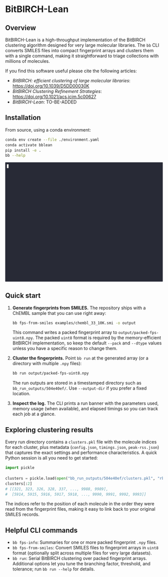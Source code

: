 # BitBIRCH-Lean

## Overview

BitBIRCH-Lean is a high-throughput implementation of the BitBIRCH clustering
algorithm designed for very large molecular libraries.  The `bb` CLI converts
SMILES files into compact fingerprint arrays and clusters them with a single
command, making it straightforward to triage collections with millions of
molecules.

If you find this software useful please cite the following articles:

- *BitBIRCH: efficient clustering of large molecular libraries*:
    https://doi.org/10.1039/D5DD00030K
- *BitBIRCH Clustering Refinement Strategies*:
    https://doi.org/10.1021/acs.jcim.5c00627
- *BitBIRCH-Lean*: TO-BE-ADDED

## Installation

From source, using a conda environment:

```bash
conda env create --file ./environment.yaml
conda activate bblean
pip install -e .
bb --help
```

<img src="bb-demo.gif" width="600" />

## Quick start

1. **Generate fingerprints from SMILES.** The repository ships with a ChEMBL
   sample that you can use right away:

   ```bash
   bb fps-from-smiles examples/chembl_33_10K.smi -o output
   ```

   This command writes a packed fingerprint array to
   `output/packed-fps-uint8.npy`.  The packed `uint8` format is required by the
   memory-efficient BitBIRCH implementation, so keep the default `--pack` and
   `--dtype` values unless you have a specific reason to change them.

2. **Cluster the fingerprints.** Point `bb run` at the generated array (or a
   directory with multiple `.npy` files):

   ```bash
   bb run output/packed-fps-uint8.npy
   ```

   The run outputs are stored in a timestamped directory such as
   `bb_run_outputs/504e40ef/`.  Use `--output-dir` if you prefer a fixed
   location.

3. **Inspect the log.** The CLI prints a run banner with the parameters used,
   memory usage (when available), and elapsed timings so you can track each job
   at a glance.

## Exploring clustering results

Every run directory contains a `clusters.pkl` file with the molecule indices for
each cluster, plus metadata (`config.json`, `timings.json`, `peak-rss.json`) that
captures the exact settings and performance characteristics.  A quick Python
session is all you need to get started:

```python
import pickle

clusters = pickle.load(open("bb_run_outputs/504e40ef/clusters.pkl", "rb"))
clusters[:2]
# [[321, 323, 326, 328, 337, ..., 9988, 9989],
#  [5914, 5915, 5916, 5917, 5918, ..., 9990, 9991, 9992, 9993]]
```

The indices refer to the position of each molecule in the order they were read
from the fingerprint files, making it easy to link back to your original SMILES
records.

## Helpful CLI commands

- `bb fps-info`: Summaries for one or more packed fingerprint `.npy` files.
- `bb fps-from-smiles`: Convert SMILES files to fingerprint arrays in `uint8`
  format (optionally split across multiple files for very large datasets).
- `bb run`: Serial BitBIRCH clustering over packed fingerprint arrays.
  Additional options let you tune the branching factor, threshold, and
  tolerance; run `bb run --help` for details.
